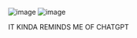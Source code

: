 ![image](https://github.com/user-attachments/assets/6cbaaac8-7930-4b74-b593-ff9fa8c97254)
![image](https://github.com/user-attachments/assets/456743b1-89c3-478d-98d2-b8461b3918bb)

IT KINDA REMINDS ME OF CHATGPT
